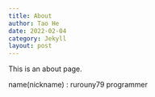 ```yaml
---
title: About
author: Tao He
date: 2022-02-04
category: Jekyll
layout: post
---
```


This is an about page.

name(nickname) : rurouny79
programmer
